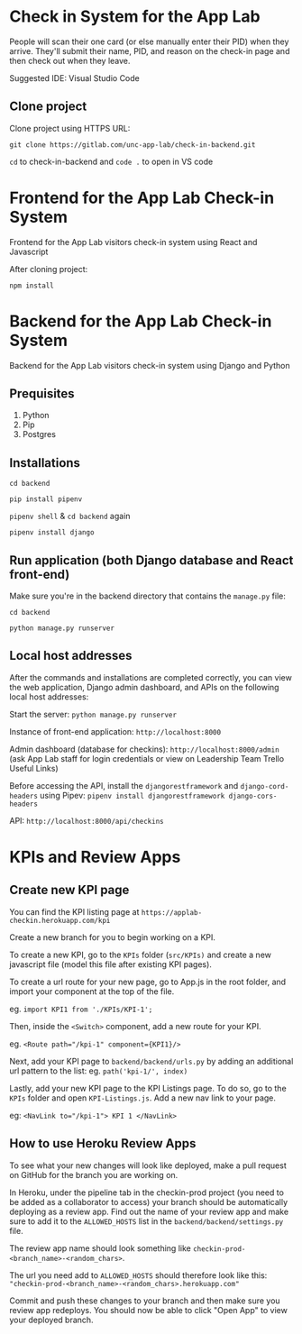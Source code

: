 # Check in System for the App Lab

People will scan their one card (or else manually enter their PID) when they arrive. 
They'll submit their name, PID, and reason on the check-in page and then check out when they leave. 

Suggested IDE: Visual Studio Code

## Clone project
Clone project using HTTPS URL:

`git clone https://gitlab.com/unc-app-lab/check-in-backend.git`

`cd` to check-in-backend and `code .` to open in VS code

# Frontend for the App Lab Check-in System 

Frontend for the App Lab visitors check-in system using React and Javascript

After cloning project:

`npm install`

# Backend for the App Lab Check-in System 

Backend for the App Lab visitors check-in system using Django and Python

## Prequisites
1. Python
2. Pip
3. Postgres

## Installations

`cd backend`

`pip install pipenv`

`pipenv shell` & `cd backend` again

`pipenv install django`

## Run application (both Django database and React front-end)

Make sure you're in the backend directory that contains the `manage.py` file:

`cd backend`

`python manage.py runserver`

## Local host addresses

After the commands and installations are completed correctly, you can view the web application, Django admin dashboard, and APIs on the following local host addresses:

Start the server: `python manage.py runserver`

Instance of front-end application: `http://localhost:8000`

Admin dashboard (database for checkins): `http://localhost:8000/admin` (ask App Lab staff for login credentials or view on Leadership Team Trello Useful Links)

Before accessing the API, install the `djangorestframework` and `django-cord-headers` using Pipev:
`pipenv install djangorestframework django-cors-headers`

API: `http://localhost:8000/api/checkins`

# KPIs and Review Apps

## Create new KPI page

You can find the KPI listing page at `https://applab-checkin.herokuapp.com/kpi`

Create a new branch for you to begin working on a KPI.

To create a new KPI, go to the `KPIs` folder (`src/KPIs)` and create a new javascript file (model this file after existing KPI pages).

To create a url route for your new page, go to App.js in the root folder, and import your component at the top of the file. 

eg. `import KPI1 from './KPIs/KPI-1';`

Then, inside the `<Switch>` component, add a new route for your KPI.

eg.  `<Route path="/kpi-1" component={KPI1}/>`

Next, add your KPI page to `backend/backend/urls.py` by adding an additional url pattern to the list:
eg. `path('kpi-1/', index)`

Lastly, add your new KPI page to the KPI Listings page. To do so, go to the `KPIs` folder and open `KPI-Listings.js`. Add a new nav link to your page.

eg: `<NavLink to="/kpi-1"> KPI 1 </NavLink>`

 ## How to use Heroku Review Apps

 To see what your new changes will look like deployed, make a pull request on GitHub for the branch you are working on.

 In Heroku, under the pipeline tab in the checkin-prod project (you need to be added as a collaborator to access) your branch should be automatically deploying as a review app. Find out the name of your review app and make sure to add it to the `ALLOWED_HOSTS` list in the `backend/backend/settings.py` file.

 The review app name should look something like `checkin-prod-<branch_name>-<random_chars>`. 

 The url you need add to `ALLOWED_HOSTS` should therefore look like this: `"checkin-prod-<branch_name>-<random_chars>.herokuapp.com"`

 Commit and push these changes to your branch and then make sure you review app redeploys. You should now be able to click "Open App" to view your deployed branch.